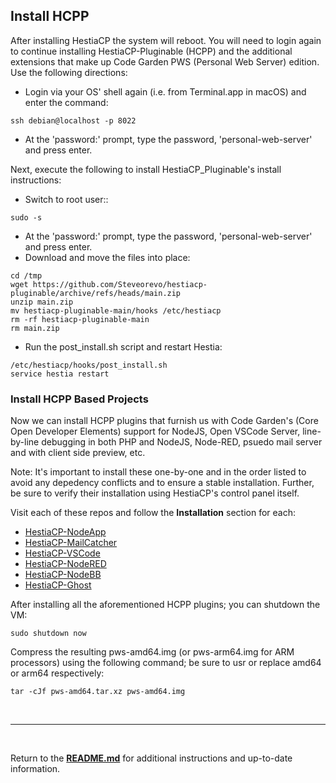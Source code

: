 ## Install HCPP
After installing HestiaCP the system will reboot. You will need to login again to continue installing HestiaCP-Pluginable (HCPP) and the additional extensions that make up Code Garden PWS (Personal Web Server) edition. Use the following directions:

* Login via your OS' shell again (i.e. from Terminal.app in macOS) and enter the command:

```
ssh debian@localhost -p 8022
```

* At the 'password:' prompt, type the password, 'personal-web-server' and press enter.

Next, execute the following to install HestiaCP_Pluginable's install instructions:

* Switch to root user::

```
sudo -s
```

* At the 'password:' prompt, type the password, 'personal-web-server' and press enter.
* Download and move the files into place:

```
cd /tmp
wget https://github.com/Steveorevo/hestiacp-pluginable/archive/refs/heads/main.zip
unzip main.zip
mv hestiacp-pluginable-main/hooks /etc/hestiacp
rm -rf hestiacp-pluginable-main
rm main.zip
```

* Run the post_install.sh script and restart Hestia:
```
/etc/hestiacp/hooks/post_install.sh
service hestia restart
```

### Install HCPP Based Projects
Now we can install HCPP plugins that furnish us with Code Garden's (Core Open Developer Elements) support for NodeJS, Open VSCode Server, line-by-line debugging in both PHP and NodeJS, Node-RED, psuedo mail server and with client side preview, etc. 

Note: It's important to install these one-by-one and in the order listed to avoid any depedency conflicts and to ensure a stable installation. Further, be sure to verify their installation using HestiaCP's control panel itself.

Visit each of these repos and follow the **Installation** section for each:

* [HestiaCP-NodeApp](https://github.com/Steveorevo/hestiacp-nodeapp/blob/main/README.md#installation)
* [HestiaCP-MailCatcher](https://github.com/Steveorevo/hestiacp-mailcatcher#installation)
* [HestiaCP-VSCode](https://github.com/Steveorevo/hestiacp-vscode#installation)
* [HestiaCP-NodeRED](https://github.com/Steveorevo/hestiacp-nodered#installation)
* [HestiaCP-NodeBB](https://github.com/Steveorevo/hestiacp-nodebb#installation)
* [HestiaCP-Ghost](https://github.com/Steveorevo/hestiacp-ghost#installation)

After installing all the aforementioned HCPP plugins; you can shutdown the VM:

```
sudo shutdown now
```

Compress the resulting pws-amd64.img (or pws-arm64.img for ARM processors) using the following command; be sure to usr or replace amd64 or arm64 respectively:

```
tar -cJf pws-amd64.tar.xz pws-amd64.img
```

&nbsp;

-----
&nbsp;

Return to the **[README.md](README.md)** for additional instructions and up-to-date information.
